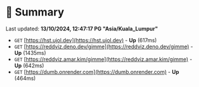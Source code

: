 # 📖 Summary
Last updated: **13/10/2024, 12:47:17 PG "Asia/Kuala_Lumpur"**

- `GET` [https://hst.ujol.dev](https://hst.ujol.dev) - **Up** (617ms)
- `GET` [https://reddviz.deno.dev/gimme](https://reddviz.deno.dev/gimme) - **Up** (1435ms)
- `GET` [https://reddviz.amar.kim/gimme](https://reddviz.amar.kim/gimme) - **Up** (642ms)
- `GET` [https://dumb.onrender.com](https://dumb.onrender.com) - **Up** (464ms)
